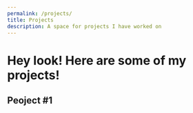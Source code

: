 ```yaml
---
permalink: /projects/
title: Projects
description: A space for projects I have worked on
---
```

# Hey look! Here are some of my projects!

## Peoject #1
